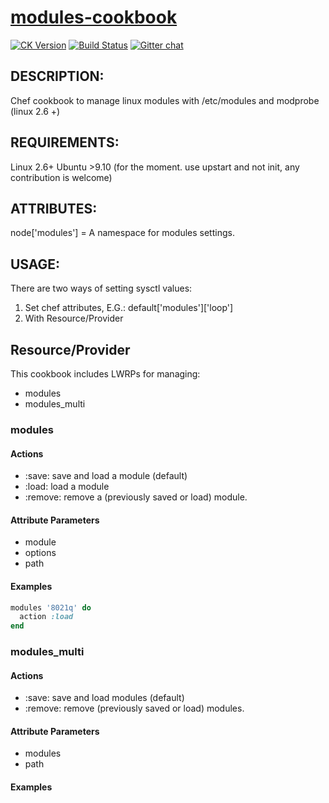 # [modules-cookbook](https://github.com/redguide/modules)
[![CK Version](http://img.shields.io/cookbook/v/modules.svg)](https://supermarket.chef.io/cookbooks/modules)
[![Build Status](https://travis-ci.org/redguide/modules.svg?branch=master)](https://travis-ci.org/redguide/modules)
[![Gitter chat](https://badges.gitter.im/redguide/modules.png)](https://gitter.im/redguide/modules)


## DESCRIPTION:
Chef cookbook to manage linux modules with /etc/modules and modprobe (linux 2.6 +)

## REQUIREMENTS:

Linux 2.6+
Ubuntu >9.10 (for the moment. use upstart and not init, any contribution is welcome)

## ATTRIBUTES:
node['modules'] = A namespace for modules settings.

## USAGE:
There are two ways of setting sysctl values:
1. Set chef attributes, E.G.:
   default['modules']['loop']
2. With Resource/Provider

## Resource/Provider

This cookbook includes LWRPs for managing:
* modules
* modules_multi

### modules

#### Actions

- :save: save and load a module (default)
- :load: load a module
- :remove: remove a (previously saved or load) module.

#### Attribute Parameters

- module
- options
- path


#### Examples

```ruby
modules '8021q' do
  action :load
end
```

### modules_multi

#### Actions

- :save: save and load modules (default)
- :remove: remove (previously saved or load) modules.

#### Attribute Parameters

- modules
- path

#### Examples
